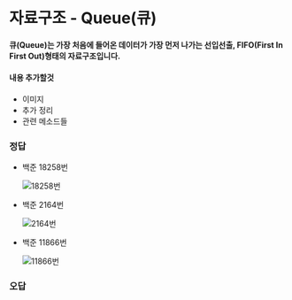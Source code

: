 # 자료구조 - Queue(큐) 

#### 큐(Queue)는 가장 처음에 들어온 데이터가 가장 먼저 나가는 선입선출, FIFO(First In First Out)형태의 자료구조입니다.


#### 내용 추가할것

  - 이미지
  - 추가 정리
  - 관련 메소드들
  

### 정답
- 백준 18258번

  ![18258번](https://user-images.githubusercontent.com/46203866/95485866-3fe74980-09cd-11eb-9e83-12a21420424c.PNG)

- 백준 2164번

  ![2164번](https://user-images.githubusercontent.com/46203866/95608364-f6affc00-0a97-11eb-899c-2ea295d4da3d.PNG)  

- 백준 11866번

  ![11866번](https://user-images.githubusercontent.com/46203866/95611865-62489800-0a9d-11eb-9fe9-33220bc75481.PNG)

### 오답
